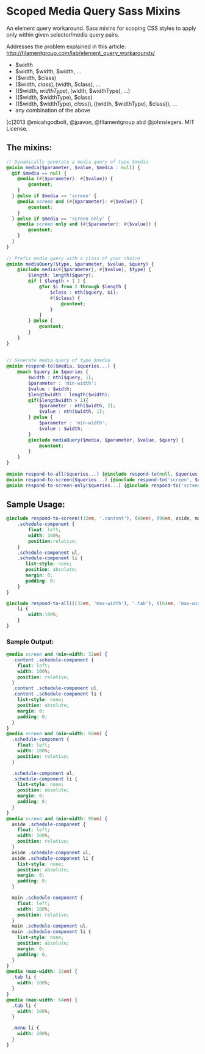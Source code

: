 Scoped Media Query Sass Mixins
==================

An element query workaround. Sass mixins for scoping CSS styles to apply only within given selector/media query pairs.

Addresses the problem explained in this article: http://filamentgroup.com/lab/element_query_workarounds/

  * $width
  * $width, $width, $width, ...
  * ($width, $class)
  * ($width, $class), ($width, $class), ...
  * (($width, $widthType), ($width, $widthType), ...)
  * (($width, $widthType), $class)
  * (($width, $widthType), $class)), (($width, $widthType), $class)), ...
  * any combination of the above

[c]2013 @micahgodbolt, @jpavon, @filamentgroup abd @johnslegers. MIT License.


## The mixins:

``` scss
// Dynamically generate a media query of type $media
@mixin media($parameter, $value, $media : null) {
  @if $media == null {
    @media (#{$parameter}: #{$value}) {
        @content;
    }
  } @else if $media == 'screen' {
    @media screen and (#{$parameter}: #{$value}) {
        @content;
    }
  } @else if $media == 'screen only' {
    @media screen only and (#{$parameter}: #{$value}) {
        @content;
    }
  }
}
 
// Prefix media query with a class of your choice
@mixin mediaQuery($type, $parameter, $value, $query) {
    @include media(#{$parameter}, #{$value}, $type) {
        $length: length($query);
        @if ( $length > 1 ) {
            @for $i from 2 through $length {
                $class : nth($query, $i);
                #{$class} {
                    @content;
                }
            }
        } @else {
            @content;
        }
    }
}
 
 
// Generate media query of type $media
@mixin respond-to($media, $queries...) {
    @each $query in $queries {
        $width : nth($query, 1);
        $parameter : 'min-width';
        $value : $width;
        $lengthwidth : length($width);
        @if($lengthwidth > 1){
            $parameter : nth($width, 2);
            $value : nth($width, 1);
        } @else {
            $parameter : 'min-width';
            $value : $width;
        }
        @include mediaQuery($media, $parameter, $value, $query) {
            @content;
        }
    }
}
 
@mixin respond-to-all($queries...) {@include respond-to(null, $queries...){@content;}}
@mixin respond-to-screen($queries...) {@include respond-to('screen', $queries...){@content;}}
@mixin respond-to-screen-only($queries...) {@include respond-to('screen-only', $queries...){@content;}}
```

## Sample Usage:

``` scss
@include respond-to-screen((32em, '.content'), (60em), (90em, aside, main)) {
    .schedule-component {
        float: left; 
        width: 100%;
        position:relative; 
    }
    .schedule-component ul,
    .schedule-component li {
       list-style: none;
       position: absolute;
       margin: 0;
       padding: 0;
    }
}

@include respond-to-all(((32em, 'max-width'), '.tab'), ((64em, 'max-width'), '.tab', '.menu')) {
    li {
        width:100%; 
    }
}
```

### Sample Output:

``` css
@media screen and (min-width: 32em) {
  .content .schedule-component {
    float: left;
    width: 100%;
    position: relative;
  }
  .content .schedule-component ul,
  .content .schedule-component li {
    list-style: none;
    position: absolute;
    margin: 0;
    padding: 0;
  }
}
@media screen and (min-width: 60em) {
  .schedule-component {
    float: left;
    width: 100%;
    position: relative;
  }

  .schedule-component ul,
  .schedule-component li {
    list-style: none;
    position: absolute;
    margin: 0;
    padding: 0;
  }
}
@media screen and (min-width: 90em) {
  aside .schedule-component {
    float: left;
    width: 100%;
    position: relative;
  }
  aside .schedule-component ul,
  aside .schedule-component li {
    list-style: none;
    position: absolute;
    margin: 0;
    padding: 0;
  }

  main .schedule-component {
    float: left;
    width: 100%;
    position: relative;
  }
  main .schedule-component ul,
  main .schedule-component li {
    list-style: none;
    position: absolute;
    margin: 0;
    padding: 0;
  }
}
@media (max-width: 32em) {
  .tab li {
    width: 100%;
  }
}
@media (max-width: 64em) {
  .tab li {
    width: 100%;
  }

  .menu li {
    width: 100%;
  }
}
```


